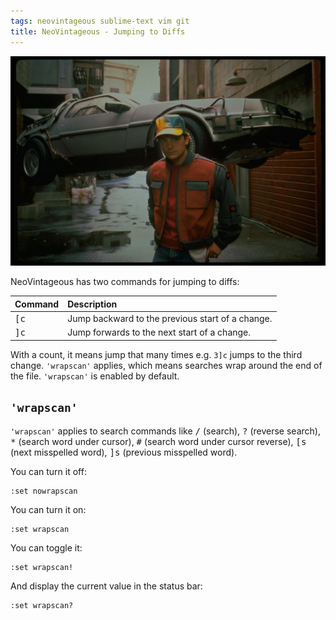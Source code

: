 ```yaml
---
tags: neovintageous sublime-text vim git
title: NeoVintageous - Jumping to Diffs
---
```


![Back to the Future Part II (1989)](/assets/back-to-the-future-part-ii.webp)

NeoVintageous has two commands for jumping to diffs:

Command | Description
:------ | :----------
<kbd>[c</kbd> | Jump backward to the previous start of a change.
<kbd>]c</kbd> | Jump forwards to the next start of a change.

With a count, it means jump that many times e.g. `3]c` jumps to the third change. `'wrapscan'` applies, which means searches wrap around the end of the file. `'wrapscan'` is enabled by default.

## `'wrapscan'`

`'wrapscan'` applies to search commands like <kbd>/</kbd> (search), <kbd>?</kbd> (reverse search), <kbd>*</kbd> (search word under cursor), <kbd>#</kbd> (search word under cursor reverse), <kbd>[s</kbd> (next misspelled word), <kbd>]s</kbd> (previous misspelled word).

You can turn it off:

```vim
:set nowrapscan
```

You can turn it on:

```vim
:set wrapscan
```

You can toggle it:

```vim
:set wrapscan!
```

And display the current value in the status bar:

```vim
:set wrapscan?
```
